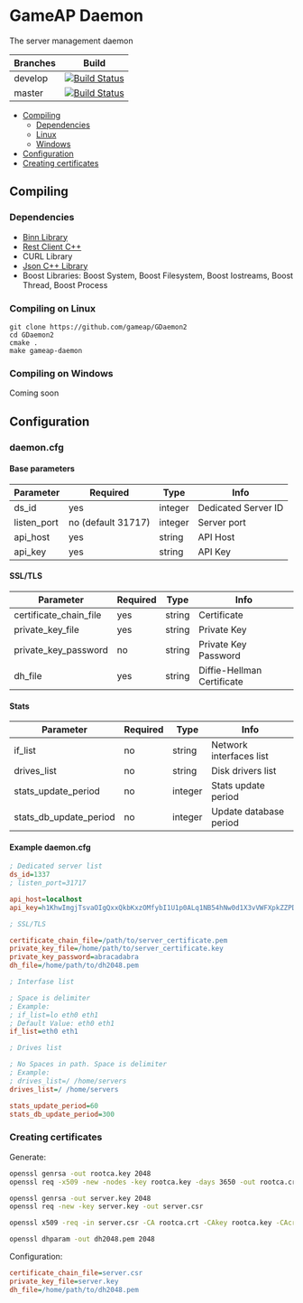 # GameAP Daemon
The server management daemon

Branches        | Build         |
----------------|-------------- | 
develop         |[![Build Status](https://travis-ci.org/gameap/GDaemon2.svg?branch=develop)](https://travis-ci.org/GameAP/GDaemon2)       |
master          |[![Build Status](https://travis-ci.org/gameap/GDaemon2.svg?branch=master)](https://travis-ci.org/GameAP/GDaemon2)        |

- [Compiling](#compiling)
  - [Dependencies](#dependencies)
  - [Linux](#compiling-on-linux)
  - [Windows](#compiling-on-windows)
- [Configuration](#configuration)
- [Creating certificates](#creating-certificates)

## Compiling

### Dependencies

* [Binn Library](https://github.com/liteserver/binn)
* [Rest Client C++](https://github.com/mrtazz/restclient-cpp)
* CURL Library
* [Json C++ Library](https://github.com/open-source-parsers/jsoncpp)
* Boost Libraries: Boost System, Boost Filesystem, Boost Iostreams, Boost Thread, Boost Process

### Compiling on Linux

```
git clone https://github.com/gameap/GDaemon2
cd GDaemon2
cmake .
make gameap-daemon
```

### Compiling on Windows
Coming soon

## Configuration

### daemon.cfg

#### Base parameters

| Parameter                 | Required              | Type      | Info
|---------------------------|-----------------------|-----------|------------
| ds_id                     | yes                   | integer   | Dedicated Server ID
| listen_port               | no (default 31717)    | integer   | Server port
| api_host                  | yes                   | string    | API Host
| api_key                   | yes                   | string    | API Key


#### SSL/TLS

| Parameter                 | Required              | Type      | Info
|---------------------------|-----------------------|-----------|------------
| certificate_chain_file    | yes                   | string    | Certificate
| private_key_file          | yes                   | string    | Private Key
| private_key_password      | no                    | string    | Private Key Password
| dh_file                   | yes                   | string    | Diffie-Hellman Certificate

#### Stats

| Parameter                 | Required              | Type      | Info
|---------------------------|-----------------------|-----------|------------
| if_list                   | no                    | string    | Network interfaces list
| drives_list               | no                    | string    | Disk drivers list
| stats_update_period       | no                    | integer   | Stats update period
| stats_db_update_period    | no                    | integer   | Update database period

#### Example daemon.cfg

```ini
; Dedicated server list
ds_id=1337
; listen_port=31717

api_host=localhost
api_key=h1KhwImgjTsvaOIgQxxQkbKxzOMfybI1U1p0ALq1NB54hNw0d1X3vVWFXpkZZPDH

; SSL/TLS

certificate_chain_file=/path/to/server_certificate.pem
private_key_file=/home/path/to/server_certificate.key
private_key_password=abracadabra
dh_file=/home/path/to/dh2048.pem

; Interfase list

; Space is delimiter
; Example:
; if_list=lo eth0 eth1
; Default Value: eth0 eth1
if_list=eth0 eth1

; Drives list

; No Spaces in path. Space is delimiter
; Example:
; drives_list=/ /home/servers
drives_list=/ /home/servers

stats_update_period=60
stats_db_update_period=300
```

### Creating certificates

Generate:

```bash
openssl genrsa -out rootca.key 2048
openssl req -x509 -new -nodes -key rootca.key -days 3650 -out rootca.crt

openssl genrsa -out server.key 2048
openssl req -new -key server.key -out server.csr

openssl x509 -req -in server.csr -CA rootca.crt -CAkey rootca.key -CAcreateserial -out server.crt -days 3650

openssl dhparam -out dh2048.pem 2048
```

Configuration:
```ini
certificate_chain_file=server.csr
private_key_file=server.key
dh_file=/home/path/to/dh2048.pem
```

